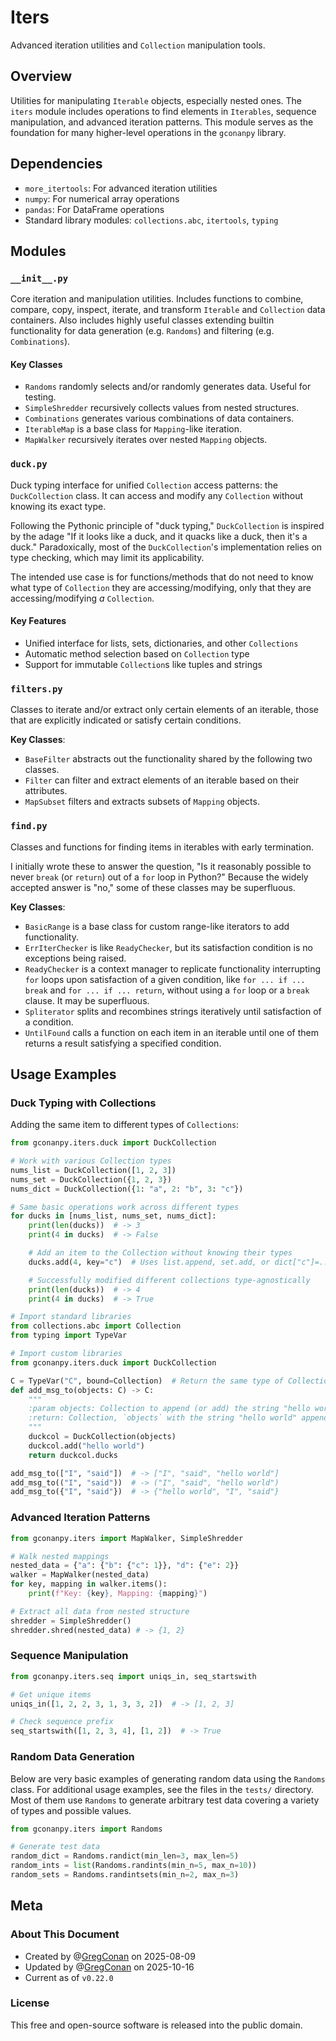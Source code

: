 # Iters

Advanced iteration utilities and `Collection` manipulation tools.

## Overview

Utilities for manipulating `Iterable` objects, especially nested ones. The `iters` module includes operations to find elements in `Iterables`, sequence manipulation, and advanced iteration patterns. This module serves as the foundation for many higher-level operations in the `gconanpy` library.

## Dependencies

- `more_itertools`: For advanced iteration utilities
- `numpy`: For numerical array operations
- `pandas`: For DataFrame operations
- Standard library modules: `collections.abc`, `itertools`, `typing`

## Modules

### `__init__.py`

Core iteration and manipulation utilities. Includes functions to combine, compare, copy, inspect, iterate, and transform `Iterable` and `Collection` data containers. Also includes highly useful classes extending builtin functionality for data generation (e.g. `Randoms`) and filtering (e.g. `Combinations`).

#### Key Classes

- `Randoms` randomly selects and/or randomly generates data. Useful for testing.
- `SimpleShredder` recursively collects values from nested structures.
- `Combinations` generates various combinations of data containers.
- `IterableMap` is a base class for `Mapping`-like iteration.
- `MapWalker` recursively iterates over nested `Mapping` objects.

### `duck.py`

Duck typing interface for unified `Collection` access patterns: the `DuckCollection` class. It can access and modify any `Collection` without knowing its exact type.

Following the Pythonic principle of "duck typing," `DuckCollection` is inspired by the adage "If it looks like a duck, and it quacks like a duck, then it's a duck." Paradoxically, most of the `DuckCollection`'s implementation relies on type checking, which may limit its applicability.

The intended use case is for functions/methods that do not need to know what type of `Collection` they are accessing/modifying, only that they are accessing/modifying *a* `Collection`.

#### Key Features

- Unified interface for lists, sets, dictionaries, and other `Collections`
- Automatic method selection based on `Collection` type
- Support for immutable `Collection`s like tuples and strings

### `filters.py`

Classes to iterate and/or extract only certain elements of an iterable, those that are explicitly indicated or satisfy certain conditions.

**Key Classes**:

- `BaseFilter` abstracts out the functionality shared by the following two classes.
- `Filter` can filter and extract elements of an iterable based on their attributes.
- `MapSubset` filters and extracts subsets of `Mapping` objects.

### `find.py`

Classes and functions for finding items in iterables with early termination.

I initially wrote these to answer the question, "Is it reasonably possible to never `break` (or `return`) out of a `for` loop in Python?" Because the widely accepted answer is "no," some of these classes may be superfluous.

**Key Classes**:

- `BasicRange` is a base class for custom range-like iterators to add functionality.
- `ErrIterChecker` is like `ReadyChecker`, but its satisfaction condition is no exceptions being raised.
- `ReadyChecker` is a context manager to replicate functionality interrupting `for` loops upon satisfaction of a given condition, like `for ... if ... break` and `for ... if ... return`, without using a `for` loop or a `break` clause. It may be superfluous.
- `Spliterator` splits and recombines strings iteratively until satisfaction of a condition.
- `UntilFound` calls a function on each item in an iterable until one of them returns a result satisfying a specified condition.

## Usage Examples

### Duck Typing with Collections

Adding the same item to different types of `Collections`: 

```python
from gconanpy.iters.duck import DuckCollection

# Work with various Collection types
nums_list = DuckCollection([1, 2, 3])
nums_set = DuckCollection({1, 2, 3})
nums_dict = DuckCollection({1: "a", 2: "b", 3: "c"})

# Same basic operations work across different types
for ducks in [nums_list, nums_set, nums_dict]:
    print(len(ducks))  # -> 3
    print(4 in ducks)  # -> False

    # Add an item to the Collection without knowing their types
    ducks.add(4, key="c")  # Uses list.append, set.add, or dict["c"]=...

    # Successfully modified different collections type-agnostically
    print(len(ducks))  # -> 4
    print(4 in ducks)  # -> True
```

```python
# Import standard libraries
from collections.abc import Collection
from typing import TypeVar

# Import custom libraries
from gconanpy.iters.duck import DuckCollection

C = TypeVar("C", bound=Collection)  # Return the same type of Collection
def add_msg_to(objects: C) -> C:
    """
    :param objects: Collection to append (or add) the string "hello world" to.
    :return: Collection, `objects` with the string "hello world" appended.
    """
    duckcol = DuckCollection(objects)
    duckcol.add("hello world")
    return duckcol.ducks

add_msg_to(["I", "said"])  # -> ["I", "said", "hello world"]
add_msg_to(("I", "said"))  # -> ("I", "said", "hello world")
add_msg_to({"I", "said"})  # -> {"hello world", "I", "said"}
```

### Advanced Iteration Patterns

```python
from gconanpy.iters import MapWalker, SimpleShredder

# Walk nested mappings
nested_data = {"a": {"b": {"c": 1}}, "d": {"e": 2}}
walker = MapWalker(nested_data)
for key, mapping in walker.items():
    print(f"Key: {key}, Mapping: {mapping}")

# Extract all data from nested structure
shredder = SimpleShredder()
shredder.shred(nested_data) # -> {1, 2}
```

### Sequence Manipulation
```python
from gconanpy.iters.seq import uniqs_in, seq_startswith

# Get unique items
uniqs_in([1, 2, 2, 3, 1, 3, 3, 2])  # -> [1, 2, 3]

# Check sequence prefix
seq_startswith([1, 2, 3, 4], [1, 2])  # -> True
```

### Random Data Generation

Below are very basic examples of generating random data using the `Randoms` class. For additional usage examples, see the files in the `tests/` directory. Most of them use `Randoms` to generate arbitrary test data covering a variety of types and possible values.

```python
from gconanpy.iters import Randoms

# Generate test data
random_dict = Randoms.randict(min_len=3, max_len=5)
random_ints = list(Randoms.randints(min_n=5, max_n=10))
random_sets = Randoms.randintsets(min_n=2, max_n=3)
```

## Meta

### About This Document

- Created by @[GregConan](https://github.com/GregConan) on 2025-08-09
- Updated by @[GregConan](https://github.com/GregConan) on 2025-10-16
- Current as of `v0.22.0`

### License

This free and open-source software is released into the public domain.
